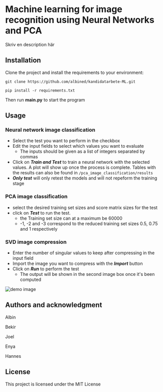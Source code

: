# Machine learning for image recognition using Neural Networks and PCA

Skriv en description här

## Installation
Clone the project and install the requirements to your environment:

`git clone https://github.com/albined/kandidatarbete-ML.git`

`pip install -r requirements.txt`

Then run **main.py** to start the program

## Usage

### Neural network image classification
- Select the test you want to perform in the checkbox
- Edit the input fields to select which values you want to evaluate
  - The inputs should be given as a list of integers separated by commas
- Click on _**Train and Test**_ to train a neural network with the selected values. A plot will show up once the process is 
complete. Tables with the results can also be found in `/pca_image_classification/results`
- _**Only test**_ will only retest the models and will not repeform the training stage

### PCA image classification
- select the desired training set sizes and score matrix sizes for the test
- click on _**Test**_ to run the test. 
  - the Training set size can at a maximum be 60000
  - -1, -2 and -3 correspond to the reduced training set sizes 0.5, 0.75 and 1 respectively

### SVD image compression
- Enter the number of singular values to keep after compressing in the input field
- Import the image you want to compress with the _**Import**_ button
- Click on _**Run**_ to perform the test
  - The output will be shown in the second image box once it's been computed


<img src="https://github.com/albined/kandidatarbete-ML/tree/master/%C3%B6vrigt/demo.png?raw=true" alt="demo image">


## Authors and acknowledgment
Albin 

Bekir 

Joel

Enya

Hannes

## License
This project is licensed under the MIT License
